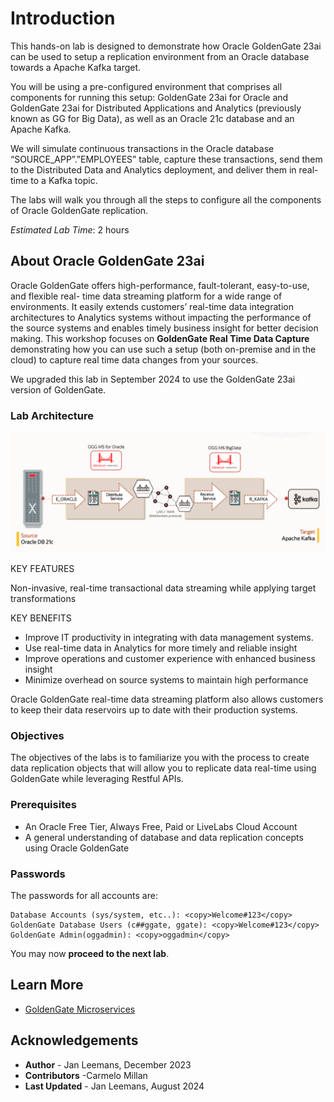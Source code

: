 # Introduction

This hands-on lab is designed to demonstrate how Oracle GoldenGate 23ai can be used to setup a replication environment from an Oracle database towards a Apache Kafka target.

You will be using a pre-configured environment that comprises all components for running this setup: GoldenGate 23ai for Oracle and GoldenGate 23ai for Distributed Applications and Analytics (previously known as GG for Big Data), as well as an Oracle 21c database and an Apache Kafka.

We will simulate continuous transactions in the Oracle database “SOURCE_APP”.”EMPLOYEES” table, capture these transactions, send them to the Distributed Data and Analytics deployment, and deliver them in real-time to a Kafka topic.

The labs will walk you through all the steps to configure all the components of Oracle GoldenGate replication.

*Estimated Lab Time*: 2 hours

## About Oracle GoldenGate 23ai

Oracle GoldenGate offers high-performance, fault-tolerant, easy-to-use, and flexible real- time data streaming platform for a wide range of environments. It easily extends customers’ real-time data integration architectures to Analytics systems without impacting the performance of the source systems and enables timely business insight for better decision making. This workshop focuses on **GoldenGate Real Time Data Capture** demonstrating how you can use such a setup (both on-premise and in the cloud) to capture real time data changes from your sources.

We upgraded this lab in September 2024 to use the GoldenGate 23ai version of GoldenGate.

### Lab Architecture

![Image of the Lab Architecture showing Source Target and Capturing components](./images/gg21c-lab-archi.png " ")

KEY FEATURES

Non-invasive, real-time transactional data streaming while applying target transformations

KEY BENEFITS

- Improve IT productivity in integrating with data management systems.
- Use real-time data in Analytics for more timely and reliable insight
- Improve operations and customer experience with enhanced business insight
- Minimize overhead on source systems to maintain high performance

Oracle GoldenGate real-time data streaming platform also allows customers to keep their data reservoirs up to date with their production systems.

### Objectives

The objectives of the labs is to familiarize you with the process to create data replication objects that will allow you to replicate data real-time using GoldenGate while leveraging Restful APIs.

### Prerequisites

- An Oracle Free Tier, Always Free, Paid or LiveLabs Cloud Account
- A general understanding of database and data replication concepts using Oracle GoldenGate

### Passwords

The passwords for all accounts are:

```
Database Accounts (sys/system, etc..): <copy>Welcome#123</copy>
GoldenGate Database Users (c##ggate, ggate): <copy>Welcome#123</copy>
GoldenGate Admin(oggadmin): <copy>oggadmin</copy>
```

You may now **proceed to the next lab**.

## Learn More

* [GoldenGate Microservices](https://docs.oracle.com/en/middleware/goldengate/core/23/coredoc/overview-oracle-goldengate.html#GUID-3B1EF969-4A36-4338-820E-16F82B5C646D)

## Acknowledgements

- **Author** - Jan Leemans, December 2023
- **Contributors** -Carmelo Millan
- **Last Updated** - Jan Leemans, August 2024
